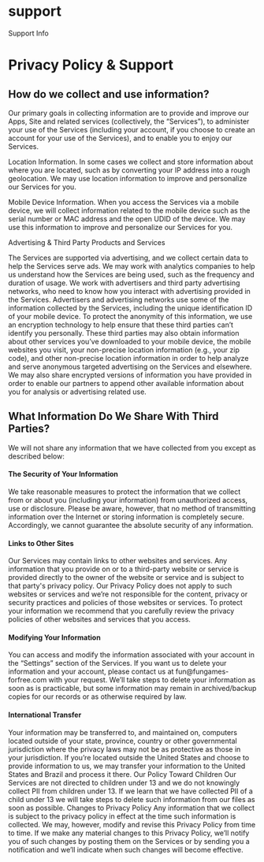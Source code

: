 # support
Support Info

<h1>Privacy Policy & Support</h1>

<h2>How do we collect and use information?</h2>
Our primary goals in collecting information are to provide and improve our Apps, Site and related services (collectively, the “Services”), to administer your use of the Services (including your account, if you choose to create an account for your use of the Services), and to enable you to enjoy our Services.
<p>
Location Information. In some cases we collect and store information about where you are located, such as by converting your IP address into a rough geolocation. We may use location information to improve and personalize our Services for you.
<p>
Mobile Device Information. When you access the Services via a mobile device, we will collect information related to the mobile device such as the serial number or MAC address and the open UDID of the device. We may use this information to improve and personalize our Services for you.
<p>
Advertising & Third Party Products and Services
<p>
The Services are supported via advertising, and we collect certain data to help the Services serve ads. We may work with analytics companies to help us understand how the Services are being used, such as the frequency and duration of usage. We work with advertisers and third party advertising networks, who need to know how you interact with advertising provided in the Services. Advertisers and advertising networks use some of the information collected by the Services, including the unique identification ID of your mobile device. To protect the anonymity of this information, we use an encryption technology to help ensure that these third parties can’t identify you personally. These third parties may also obtain information about other services you’ve downloaded to your mobile device, the mobile websites you visit, your non-precise location information (e.g., your zip code), and other non-precise location information in order to help analyze and serve anonymous targeted advertising on the Services and elsewhere. We may also share encrypted versions of information you have provided in order to enable our partners to append other available information about you for analysis or advertising related use.
<p>
<h2>What Information Do We Share With Third Parties?</h2>
<p>
We will not share any information that we have collected from you except as described below:

<h4>The Security of Your Information</h4>
We take reasonable measures to protect the information that we collect from or about you (including your information) from unauthorized access, use or disclosure. Please be aware, however, that no method of transmitting information over the Internet or storing information is completely secure. Accordingly, we cannot guarantee the absolute security of any information.

<h4>Links to Other Sites</h4>
Our Services may contain links to other websites and services. Any information that you provide on or to a third-party website or service is provided directly to the owner of the website or service and is subject to that party's privacy policy. Our Privacy Policy does not apply to such websites or services and we’re not responsible for the content, privacy or security practices and policies of those websites or services. To protect your information we recommend that you carefully review the privacy policies of other websites and services that you access.
<h4>Modifying Your Information</h4>
You can access and modify the information associated with your account in the “Settings” section of the Services. If you want us to delete your information and your account, please contact us at fun@fungames-forfree.com with your request. We’ll take steps to delete your information as soon as is practicable, but some information may remain in archived/backup copies for our records or as otherwise required by law.
<h4>International Transfer</h4>
Your information may be transferred to, and maintained on, computers located outside of your state, province, country or other governmental jurisdiction where the privacy laws may not be as protective as those in your jurisdiction. If you’re located outside the United States and choose to provide information to us, we may transfer your information to the United States and Brazil and process it there.
Our Policy Toward Children
Our Services are not directed to children under 13 and we do not knowingly collect PII from children under 13. If we learn that we have collected PII of a child under 13 we will take steps to delete such information from our files as soon as possible.
Changes to Privacy Policy
Any information that we collect is subject to the privacy policy in effect at the time such information is collected. We may, however, modify and revise this Privacy Policy from time to time. If we make any material changes to this Privacy Policy, we’ll notify you of such changes by posting them on the Services or by sending you a notification and we’ll indicate when such changes will become effective.
<p>
